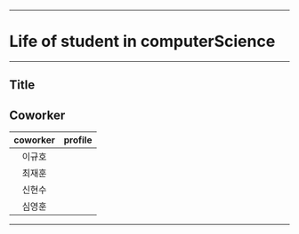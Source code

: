 ___  
# Life of student in computerScience
___  

## Title
## Coworker
| coworker | profile |
|:--------:|:-------:|
|이규호||
|최재훈||
|신현수||
|심영훈||
___  
